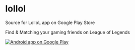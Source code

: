# lollol
Source for LolloL app on Google Play Store

Find & Matching your gaming friends on League of Legends

<a href="https://play.google.com/store/apps/details?id=com.dduckchul.codelabapp">
  <img alt="Android app on Google Play"
       src="https://developer.android.com/images/brand/en_app_rgb_wo_60.png" />
</a>
